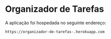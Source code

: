 # Organizador de Tarefas

A aplicação foi hospedada no seguinte endereço:

```
https://organizador-de-tarefas-.herokuapp.com
```


